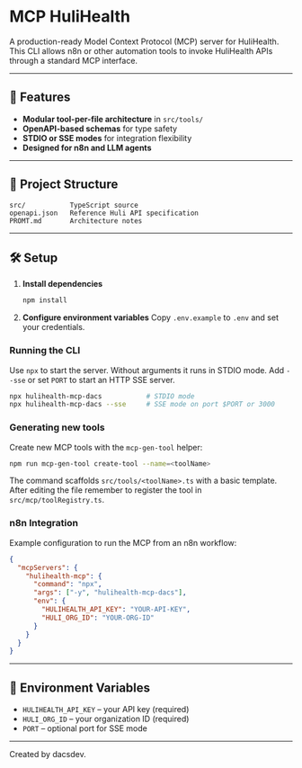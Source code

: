 # MCP HuliHealth

A production-ready Model Context Protocol (MCP) server for HuliHealth. This CLI allows n8n or other automation tools to invoke HuliHealth APIs through a standard MCP interface.

---

## 🚀 Features

- **Modular tool-per-file architecture** in `src/tools/`
- **OpenAPI-based schemas** for type safety
- **STDIO or SSE modes** for integration flexibility
- **Designed for n8n and LLM agents**

---

## 📂 Project Structure

```
src/           TypeScript source
openapi.json   Reference Huli API specification
PROMT.md       Architecture notes
```

---

## 🛠️ Setup

1. **Install dependencies**
   ```bash
   npm install
   ```
2. **Configure environment variables**
   Copy `.env.example` to `.env` and set your credentials.

### Running the CLI

Use `npx` to start the server. Without arguments it runs in STDIO mode. Add `--sse` or set `PORT` to start an HTTP SSE server.

```bash
npx hulihealth-mcp-dacs           # STDIO mode
npx hulihealth-mcp-dacs --sse     # SSE mode on port $PORT or 3000
```

### Generating new tools

Create new MCP tools with the `mcp-gen-tool` helper:

```bash
npm run mcp-gen-tool create-tool --name=<toolName>
```

The command scaffolds `src/tools/<toolName>.ts` with a basic template. After
editing the file remember to register the tool in `src/mcp/toolRegistry.ts`.

### n8n Integration

Example configuration to run the MCP from an n8n workflow:

```json
{
  "mcpServers": {
    "hulihealth-mcp": {
      "command": "npx",
      "args": ["-y", "hulihealth-mcp-dacs"],
      "env": {
        "HULIHEALTH_API_KEY": "YOUR-API-KEY",
        "HULI_ORG_ID": "YOUR-ORG-ID"
      }
    }
  }
}
```

---

## 🔑 Environment Variables

- `HULIHEALTH_API_KEY` – your API key (required)
- `HULI_ORG_ID` – your organization ID (required)
- `PORT` – optional port for SSE mode

---

Created by dacsdev.
